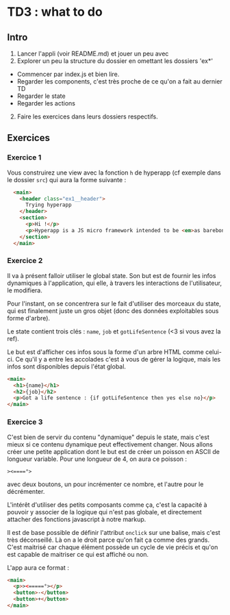 # TD3 : what to do

## Intro

1. Lancer l'appli (voir README.md) et jouer un peu avec 
2. Explorer un peu la structure du dossier en omettant les dossiers 'ex*'
  - Commencer par index.js et bien lire.
  - Regarder les components, c'est très proche de ce qu'on a fait au dernier TD
  - Regarder le state
  - Regarder les actions
2. Faire les exercices dans leurs dossiers respectifs.

## Exercices

### Exercice 1

Vous construirez une view avec la fonction `h` de hyperapp (cf exemple dans le dossier `src`) qui aura la forme suivante : 

```html
  <main>
    <header class="ex1__header">
      Trying hyperapp
    </header>
    <section>
      <p>Hi !</p>
      <p>Hyperapp is a JS micro framework intended to be <em>as barebones as possible.</em></p>
    </section>
  </main>
```

### Exercice 2

Il va à présent falloir utiliser le global state. Son but est de fournir les infos dynamiques à l'application, qui elle, à travers les interactions de l'utilisateur, le modifiera.

Pour l'instant, on se concentrera sur le fait d'utiliser des morceaux du state, qui est finalement juste un gros objet (donc des données exploitables sous forme d'arbre).

Le state contient trois clés : `name`, `job` et `gotLifeSentence` (<3 si vous avez la ref).

Le but est d'afficher ces infos sous la forme d'un arbre HTML comme celui-ci. Ce qu'il y a entre les accolades c'est à vous de gérer la logique, mais les infos sont disponibles depuis l'état global.
```html
<main>
  <h1>{name}</h1>
  <h2>{job}</h2>
  <p>Got a life sentence : {if gotLifeSentence then yes else no}</p>
</main>
```

### Exercice 3

C'est bien de servir du contenu "dynamique" depuis le state, mais c'est mieux si ce contenu dynamique peut effectivement changer. Nous allons créer une petite application dont le but est de créer un poisson en ASCII de longueur variable. Pour une longueur de 4, on aura ce poisson :
```
><====°>
```
avec deux boutons, un pour incrémenter ce nombre, et l'autre pour le décrémenter.

L'intérêt d'utiliser des petits composants comme ça, c'est la capacité à pouvoir y associer de la logique qui n'est pas globale, et directement attacher des fonctions javascript à notre markup.

Il est de base possible de définir l'attribut `onclick` sur une balise, mais c'est très déconseillé. Là on a le droit parce qu'on fait ça comme des grands. C'est maitrisé car chaque élément possède un cycle de vie précis et qu'on est capable de maitriser ce qui est affiché ou non.

L'app aura ce format : 
```html
<main>
  <p>><=====°></p>
  <button>-</button>
  <button>+</button>
</main>
```